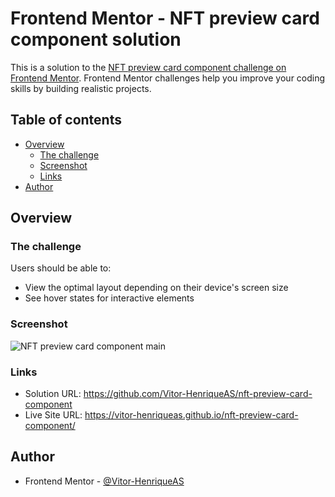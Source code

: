 # Frontend Mentor - NFT preview card component solution

This is a solution to the [NFT preview card component challenge on Frontend Mentor](https://www.frontendmentor.io/challenges/nft-preview-card-component-SbdUL_w0U). Frontend Mentor challenges help you improve your coding skills by building realistic projects. 

## Table of contents

- [Overview](#overview)
  - [The challenge](#the-challenge)
  - [Screenshot](#screenshot)
  - [Links](#links)
- [Author](#author)

## Overview

### The challenge

Users should be able to:

- View the optimal layout depending on their device's screen size
- See hover states for interactive elements

### Screenshot

![NFT preview card component main](https://user-images.githubusercontent.com/92743903/183314347-2d7b44ba-7c79-43de-90f6-3463a09b7e12.png)

### Links

- Solution URL: https://github.com/Vitor-HenriqueAS/nft-preview-card-component
- Live Site URL: https://vitor-henriqueas.github.io/nft-preview-card-component/

## Author

- Frontend Mentor - [@Vitor-HenriqueAS](https://www.frontendmentor.io/profile/Vitor-HenriqueAS)
